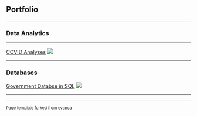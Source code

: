 ## Portfolio

---

### Data Analytics



---
[COVID Analyses](/pdf/sample_presentation.pdf)
<img src="images/dummy_thumbnail.jpg?raw=true"/>

---

### Databases

[Government Databse in SQL](/sample_page.md)
<img src="images/dummy_thumbnail.jpg?raw=true"/>

---




---
<p style="font-size:11px">Page template forked from <a href="https://github.com/evanca/quick-portfolio">evanca</a></p>
<!-- Remove above link if you don't want to attibute -->
